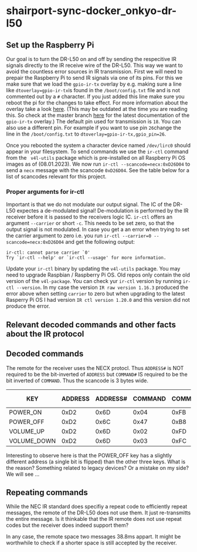 # shairport-sync-docker_onkyo-dr-l50

## Set up the Raspberry Pi
Our goal is to turn the DR-L50 on and off by sending the respecitive IR signals directly to the IR receive wire of the DR-L50. This way we want to avoid the countless error sources in IR transmission.
First we will need to prepair the Raspberry Pi to send IR signals via one of its pins.
For this we make sure that we load the `gpio-ir-tx` overlay by e.g. making sure a line like `dtoverlay=gpio-ir-tx`is found in
the `/boot/config.txt` file and is not commented out by a `#` character. If you just added this line make sure you reboot the pi for the changes to take effect.
For more information about the overlay take a look [here](https://github.com/raspberrypi/firmware/blob/3a232374735c2bc5b7188ba2dfc0cbba8fa30d97/boot/overlays/README#L1279). (This may be outdated at the time you are reading this. So check at the master branch [here](https://github.com/raspberrypi/firmware/blob/master/boot/overlays/README) for the latest documentation of the `gpio-ir-tx` overlay.)
The default pin used for transmission is `18`. You can also use a different pin. For example if you want to use pin `26`change the line in the `/boot/config.txt` to `dtoverlay=gpio-ir-tx,gpio_pin=26`.

Once you rebooted the system a character device named `/dev/lirc0` should appear in your filesystem. To send commands we use the `ir-ctl` command from the ` v4l-utils` package which is pre-installed on all Raspberry Pi OS images as of (08.01.2023). We now run `ir-ctl --scancode=necx:0xD26D04` to send a `necx` message with the scancode `0xD26D04`. See the table below for a list of scancodes relevant for this project.

### Proper arguments for ir-ctl
Important is that we do not modulate our output signal. The IC of the DR-L50 expectes a de-modulated signal! De-modulation is performed by the IR receiver before it is passed to the receivers logic IC. `ir-ctl` offers an argument `--carrier` or short `-c`. This needs to be set zero, so that the output signal is not modulated. In case you get a an error when trying to set the carrier argument to zero i.e. you run `ir-ctl --carrier=0 --scancode=necx:0xD26D04` and get the following output:
```
ir-ctl: cannot parse carrier `0'
Try `ir-ctl --help' or `ir-ctl --usage' for more information.
```
Update your `ir-ctl` binary by updating the `v4l-utils` package. You may need to upgrade Raspbian / Raspberry Pi OS. Old repos only contain the old version of the `v4l-package`. You can check yur `ir-ctl` version by running `ir-ctl --version`. In my case the version `IR raw version 1.16.3` produced the error above when setting `carrier` to zero but when upgrading to the latest Rasperry Pi OS I had version `IR ctl version 1.20.0` and this version did not produce the error.

## Relevant decoded commands and other facts about the IR protocol
## Decoded commands
The remote for the receiver uses the NECX protocl.
Thus `ADDRESS#` is NOT required to be the bit-inverted of `ADDRESS` but `COMMAND#` IS required to be the bit inverted of `COMMAND`.
Thus the scancode is 3 bytes wide.

| KEY         | ADDRESS     | ADDRESS# | COMMAND | COMMAND# | Scancode (NECX) |
|--------------|-----------|------------|------------|------------|------------|
| POWER_ON | 0xD2 | 0x6D | 0x04 | 0xFB | 0xD26D04 |
| POWER_OFF | 0xD2 | 0x6C | 0x47 | 0xB8 | 0xD26C47 |
| VOLUME_UP | 0xD2 | 0x6D | 0x02 | 0xFD | 0xD26D02 |
| VOLUME_DOWN | 0xD2 | 0x6D | 0x03 | 0xFC | 0xD26D03 |

Interesting to observe here is that the POWER_OFF key has a slightly different address (a single bit is flipped) than the other three keys.
What is the reason? Something related to legacy devices? Or a mistake on my side? We will see ...

## Repeating commands
While the NEC IR standard does specifiy a repeat code to efficiently repeat messages, the remote of the DR-L50 does not use them. It just re-transmitts the entire message. Is it thinkable that the IR remote does not use repeat codes but the receiver does indeed support them?

In any case, the remote space two messages 38.8ms appart. It might be worthwhile to check if a shorter space is still accepted by the receiver.
